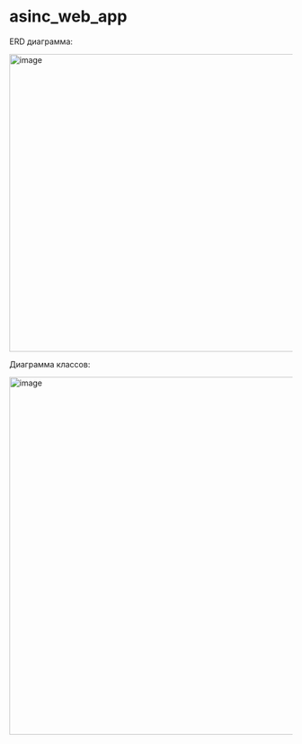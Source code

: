 # asinc_web_app

ERD диаграмма: 

<img width="530" alt="image" src="https://github.com/user-attachments/assets/d472ed20-46cc-4354-9e7c-093acdf06952">

Диаграмма классов:

<img width="637" alt="image" src="https://github.com/user-attachments/assets/25d7fcd5-20b5-4296-b10e-eed54d9bc44c">
